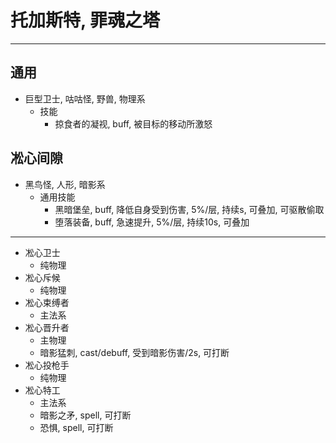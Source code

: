 # 托加斯特, 罪魂之塔
-----
  通用
  -----
  * 巨型卫士, 咕咕怪, 野兽, 物理系
    * 技能
      * 掠食者的凝视, buff, 被目标的移动所激怒
  
  凇心间隙
  -----
  * 黑鸟怪, 人形, 暗影系
    * 通用技能
        * 黑暗堡垒, buff, 降低自身受到伤害, 5%/层, 持续s, 可叠加, 可驱散偷取
        * 堕落装备, buff,  急速提升, 5%/层, 持续10s, 可叠加
  -----
  * 凇心卫士
    * 纯物理
  * 凇心斥候
    * 纯物理
  * 凇心束缚者
    * 主法系
  * 凇心晋升者
    * 主物理
    * 暗影猛刺, cast/debuff, 受到暗影伤害/2s, 可打断
  * 凇心投枪手
    * 纯物理
  * 凇心特工
    * 主法系
    * 暗影之矛, spell, 可打断
    * 恐惧, spell, 可打断
